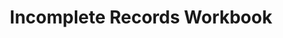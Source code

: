 ---
title: "Incomplete Records Workbook"
description: "A revision workbook for those studying incomplete records as part of their accountancy or bookkeeping qualifications. It is made up of explanations as well as fully worked examples and practice questions with worked answers."
AmazonID: "B08Y49HFPD"
tags:
- revision workbooks
- incomplete records
series:
- AAT Level 3
---